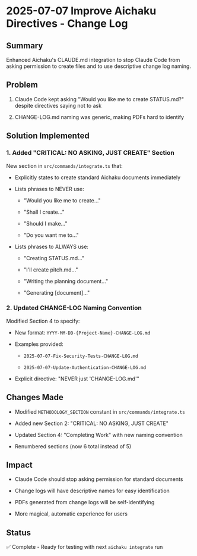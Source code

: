 # 2025-07-07 Improve Aichaku Directives - Change Log

## Summary

Enhanced Aichaku's CLAUDE.md integration to stop Claude Code from asking
permission to create files and to use descriptive change log naming.

## Problem

1. Claude Code kept asking "Would you like me to create STATUS.md?" despite
   directives saying not to ask

2. CHANGE-LOG.md naming was generic, making PDFs hard to identify

## Solution Implemented

### 1. Added "CRITICAL: NO ASKING, JUST CREATE" Section

New section in `src/commands/integrate.ts` that:

- Explicitly states to create standard Aichaku documents immediately

- Lists phrases to NEVER use:

  - "Would you like me to create..."

  - "Shall I create..."

  - "Should I make..."

  - "Do you want me to..."

- Lists phrases to ALWAYS use:

  - "Creating STATUS.md..."

  - "I'll create pitch.md..."

  - "Writing the planning document..."

  - "Generating [document]..."

### 2. Updated CHANGE-LOG Naming Convention

Modified Section 4 to specify:

- New format: `YYYY-MM-DD-{Project-Name}-CHANGE-LOG.md`

- Examples provided:

  - `2025-07-07-Fix-Security-Tests-CHANGE-LOG.md`

  - `2025-07-07-Update-Authentication-CHANGE-LOG.md`

- Explicit directive: "NEVER just 'CHANGE-LOG.md'"

## Changes Made

- Modified `METHODOLOGY_SECTION` constant in `src/commands/integrate.ts`

- Added new Section 2: "CRITICAL: NO ASKING, JUST CREATE"

- Updated Section 4: "Completing Work" with new naming convention

- Renumbered sections (now 6 total instead of 5)

## Impact

- Claude Code should stop asking permission for standard documents

- Change logs will have descriptive names for easy identification

- PDFs generated from change logs will be self-identifying

- More magical, automatic experience for users

## Status

✅ Complete - Ready for testing with next `aichaku integrate` run
